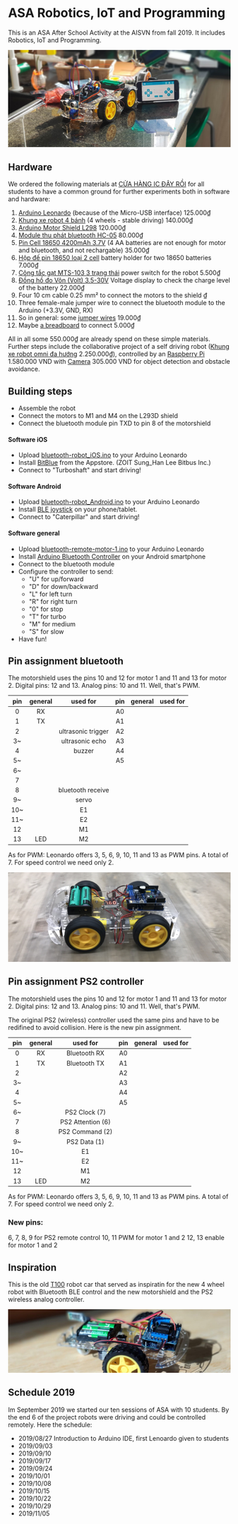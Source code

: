 # ASA Robotics, IoT and Programming
This is an ASA After School Activity at the AISVN from fall 2019. It includes Robotics, IoT and Programming.

![4wheel](documents/20191105.jpg)

## Hardware

We ordered the following materials at [CỬA HÀNG IC ĐÂY RỒI](https://icdayroi.com/) for all students to have a common ground for further experiments both in software and hardware:

1. [Arduino Leonardo](https://icdayroi.com/arduino-leonardo-r3) (because of the Micro-USB interface) 125.000₫
2. [Khung xe robot 4 bánh](https://icdayroi.com/khung-xe-robot-4-banh) (4 wheels - stable driving) 140.000₫
3. [Arduino Motor Shield L298](https://icdayroi.com/arduino-motor-shield-l298) 120.000₫
4. [Module thu phát bluetooth HC-05](https://icdayroi.com/module-thu-phat-bluetooth-hc-05) 80.000₫
5. [Pin Cell 18650 4200mAh 3.7V](https://icdayroi.com/pin-cell-18650-4200mah-3-7v) (4 AA batteries are not enough for motor and bluetooth, and not rechargable) 35.000₫
6. [Hộp đế pin 18650 loại 2 cell](https://icdayroi.com/hop-de-pin-18650-loai-2-cell) battery holder for two 18650 batteries 7.000₫
7. [Công tắc gạt MTS-103 3 trạng thái](https://icdayroi.com/cong-tac-gat-mts-103-3-trang-thai) power switch for the robot 5.500₫
8. [Đồng hồ đo Vôn (Volt) 3.5-30V](https://icdayroi.com/dong-ho-do-von-volt-3-5-30v) Voltage display to check the charge level of the battery 22.000₫
9. Four 10 cm cable 0.25 mm² to connect the motors to the shield ₫
10. Three female-male jumper wire to connect the bluetooth module to the Arduino (+3.3V, GND, RX)
11. So in general: some [jumper wires](https://icdayroi.com/bo-day-cam-test-board-65-soi) 19.000₫
12. Maybe [a breadboard](https://icdayroi.com/testboard-mini-syb-170) to connect 5.000₫

All in all some 550.000₫ are already spend on these simple materials. Further steps include the collaborative project of a self driving robot ([Khung xe robot omni đa hướng](https://icdayroi.com/khung-xe-robot-omni-da-huong) 2.250.000₫), controlled by an [Raspberry Pi](https://thegioiic.com/products/raspberry-pi-4-model-b-2gb) 1.580.000 VND with [Camera](https://thegioiic.com/products/camera-8mp-imx219-160-degree-fov) 305.000 VND for object detection and obstacle avoidance.

## Building steps

* Assemble the robot
* Connect the motors to M1 and M4 on the L293D shield
* Connect the bluetooth module pin TXD to pin 8 of the motorshield

#### Software iOS
* Upload [bluetooth-robot_iOS.ino](./bluetooth-robot_iOS.ino) to your Arduino Leonardo
* Install [BitBlue](https://apps.apple.com/us/app/bitblue/id1403675953) from the Appstore. (ZOIT Sung_Han Lee Bitbus Inc.)
* Connect to "Turboshaft" and start driving!

#### Software Android
* Upload [bluetooth-robot_Android.ino](./bluetooth-robot_Android.ino) to your Arduino Leonardo
* Install [BLE joystick](https://play.google.com/store/apps/details?id=iyok.com.blejoystick&hl=en_US) on your phone/tablet.
* Connect to "Caterpillar" and start driving!

#### Software general
* Upload [bluetooth-remote-motor-1.ino](./bluetooth-remote-motor-1.ino) to your Arduino Leonardo
* Install [Arduino Bluetooth Controller](https://play.google.com/store/apps/details?id=com.giumig.apps.bluetoothserialmonitor&hl=en) on your Android smartphone
* Connect to the bluetooth module
* Configure the controller to send:
  - "U" for up/forward
  - "D" for down/backward
  - "L" for left turn
  - "R" for right turn
  - "0" for stop
  - "T" for turbo
  - "M" for medium
  - "S" for slow
 * Have fun!

## Pin assignment bluetooth

The motorshield uses the pins 10 and 12 for motor 1 and 11 and 13 for motor 2.
Digital pins: 12 and 13.
Analog pins: 10 and 11. Well, that's PWM.

| pin | general |       used for     | pin | general | used for |
|:---:|:-------:|:------------------:|:---:|---------|:--------:|
| 0   |    RX   |                    |  A0 |         |          |
| 1   |    TX   |                    |  A1 |         |          |
| 2   |         | ultrasonic trigger |  A2 |         |          |
| 3~  |         |  ultrasonic echo   |  A3 |         |          |
| 4   |         |        buzzer      |  A4 |         |          |
| 5~  |         |                    |  A5 |         |          |
| 6~  |         |                    |     |         |          |
| 7   |         |                    |     |         |          |
| 8   |         | bluetooth receive  |     |         |          |
| 9~  |         |       servo        |     |         |          |
| 10~ |         |         E1         |     |         |          |
| 11~ |         |         E2         |     |         |          |
| 12  |         |         M1         |     |         |          |
| 13  |   LED   |         M2         |     |         |          |

As for PWM: Leonardo offers 3, 5, 6, 9, 10, 11 and 13 as PWM pins. A total of 7. For speed control we need only 2.

![4wheel](4wheel_plain.JPG)

## Pin assignment PS2 controller

The motorshield uses the pins 10 and 12 for motor 1 and 11 and 13 for motor 2.
Digital pins: 12 and 13.
Analog pins: 10 and 11. Well, that's PWM.

The original PS2 (wireless) controller used the same pins and have to be redifined to avoid collision. Here is the new pin assignment.

| pin | general |      used for     | pin | general | used for |
|:---:|:-------:|:-----------------:|:---:|---------|:--------:|
| 0   |    RX   |    Bluetooth RX   |  A0 |         |          |
| 1   |    TX   |    Bluetooth TX   |  A1 |         |          |
| 2   |         |                   |  A2 |         |          |
| 3~  |         |                   |  A3 |         |          |
| 4   |         |                   |  A4 |         |          |
| 5~  |         |                   |  A5 |         |          |
| 6~  |         |   PS2 Clock (7)   |     |         |          |
| 7   |         | PS2 Attention (6) |     |         |          |
| 8   |         |  PS2 Command (2)  |     |         |          |
| 9~  |         |    PS2 Data (1)   |     |         |          |
| 10~ |         |         E1        |     |         |          |
| 11~ |         |         E2        |     |         |          |
| 12  |         |         M1        |     |         |          |
| 13  |   LED   |         M2        |     |         |          |

As for PWM: Leonardo offers 3, 5, 6, 9, 10, 11 and 13 as PWM pins. A total of 7. For speed control we need only 2.

### New pins:

6, 7, 8, 9 for PS2 remote control
10, 11 PWM for motor 1 and 2
12, 13 enable for motor 1 and 2

## Inspiration

This is the old [T100](https://github.com/kreier/T100) robot car that served as inspiratin for the new 4 wheel robot with Bluetooth BLE control and the new motorshield and the PS2 wireless analog controller.

![Robot](robot.jpg)

## Schedule 2019

Im September 2019 we started our ten sessions of ASA with 10 students. By the end 6 of the project robots were driving and could be controlled remotely. Here the schedule:

- 2019/08/27 Introduction to Arduino IDE, first Lenoardo given to students
- 2019/09/03
- 2019/09/10
- 2019/09/17
- 2019/09/24
- 2019/10/01
- 2019/10/08
- 2019/10/15
- 2019/10/22
- 2019/10/29
- 2019/11/05
